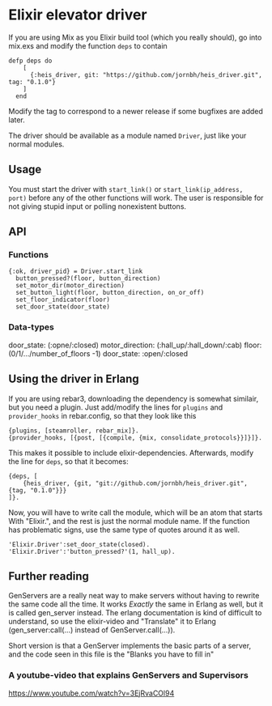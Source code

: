 # Elixir elevator driver

If you are using Mix as you Elixir build tool (which you really should), go into mix.exs and modify the function `deps` to contain

```[elixir]
defp deps do
    [
      {:heis_driver, git: "https://github.com/jornbh/heis_driver.git", tag: "0.1.0"}
    ]
  end
```

Modify the tag to correspond to a newer release if some bugfixes are added later.

The driver should be available as a module named `Driver`, just like your normal modules.

## Usage

You must start the driver with `start_link()` or `start_link(ip_address, port)` before any of the other functions will work. The user is responsible for not giving stupid input or polling nonexistent buttons.

## API

### Functions

```[elixir]
{:ok, driver_pid} = Driver.start_link
  button_pressed?(floor, button_direction)
  set_motor_dir(motor_direction)
  set_button_light(floor, button_direction, on_or_off)
  set_floor_indicator(floor)
  set_door_state(door_state)
```

### Data-types

door_state: (:opne/:closed) motor_direction: (:hall_up/:hall_down/:cab) floor: (0/1/.../number_of_floors -1) door_state: :open/:closed


## Using the driver in Erlang
If you are using rebar3, downloading the dependency is somewhat similair, but you need a plugin. Just add/modify the lines for `plugins` and `provider_hooks` in rebar.config, so that they look like this

```
{plugins, [steamroller, rebar_mix]}.
{provider_hooks, [{post, [{compile, {mix, consolidate_protocols}}]}]}.
```

This makes it possible to include elixir-dependencies. Afterwards, modify the line for `deps`, so that it becomes:

```[erlang] 
{deps, [
    {heis_driver, {git, "git://github.com/jornbh/heis_driver.git", {tag, "0.1.0"}}}
]}.
```

Now, you will have to write call the module, which will be an atom that starts With "Elixir.", and the rest is just the normal module name. If the function has problematic signs, use the same type of quotes around it as well. 

```
'Elixir.Driver':set_door_state(closed). 
'Elixir.Driver':'button_pressed?'(1, hall_up).
```

## Further reading

GenServers are a really neat way to make servers without having to rewrite the same code all the time. It works _Exactly_ the same in Erlang as well, but it is called gen_server instead. The erlang documentation is kind of difficult to understand, so use the elixir-video and "Translate" it to Erlang (gen_server:call(...) instead of GenServer.call(...)).

Short version is that a GenServer implements the basic parts of a server, and the code seen in this file is the "Blanks you have to fill in"

### A youtube-video that explains GenServers and Supervisors

<https://www.youtube.com/watch?v=3EjRvaCOl94>
